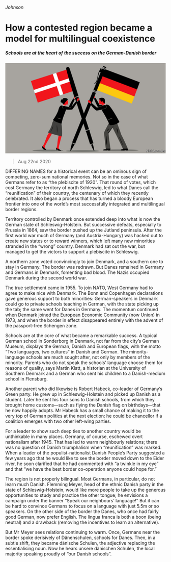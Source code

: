 ###### Johnson

# How a contested region became a model for multilingual coexistence 

##### Schools are at the heart of the success on the German-Danish border 

![image](images/20200822_BKD001_0.jpg) 

> Aug 22nd 2020 

DIFFERING NAMES for a historical event can be an ominous sign of competing, zero-sum national memories. Not so in the case of what Germans refer to as “the plebiscite of 1920”. That round of votes, which cost Germany the territory of north Schleswig, led to what Danes call the “reunification” of their country, the centenary of which they recently celebrated. It also began a process that has turned a bloody European frontier into one of the world’s most successfully integrated and multilingual border regions.

Territory controlled by Denmark once extended deep into what is now the German state of Schleswig-Holstein. But successive defeats, especially to Prussia in 1864, saw the border pushed up the Jutland peninsula. After the first world war much of Germany (and Austria-Hungary) was hacked out to create new states or to reward winners, which left many new minorities stranded in the “wrong” country. Denmark had sat out the war, but managed to get the victors to support a plebiscite in Schleswig.


A northern zone voted convincingly to join Denmark, and a southern one to stay in Germany. The border was redrawn. But Danes remained in Germany and Germans in Denmark, fomenting bad blood. The Nazis occupied Denmark during the second world war.

The true settlement came in 1955. To join NATO, West Germany had to agree to make nice with Denmark. The Bonn and Copenhagen declarations gave generous support to both minorities: German-speakers in Denmark could go to private schools teaching in German, with the state picking up the tab; the same went for Danes in Germany. The momentum continued when Denmark joined the European Economic Community (now Union) in 1973, and when the border in effect disappeared entirely with the advent of the passport-free Schengen zone.

Schools are at the core of what became a remarkable success. A typical German school in Sonderborg in Denmark, not far from the city’s German Museum, displays the German, Danish and European flags, with the motto “Two languages, two cultures” in Danish and German. The minority-language schools are much sought after, not only by members of the minority. Parents who do not speak the schools’ language choose them for reasons of quality, says Martin Klatt, a historian at the University of Southern Denmark and a German who sent his children to a Danish-medium school in Flensburg.

Another parent who did likewise is Robert Habeck, co-leader of Germany’s Green party. He grew up in Schleswig-Holstein and picked up Danish as a student. Later he sent his four sons to Danish schools, from which they brought home customs—such as flying the Danish flag on birthdays—that he now happily adopts. Mr Habeck has a small chance of making it to the very top of German politics at the next election: he could be chancellor if a coalition emerges with two other left-wing parties.

For a leader to show such deep ties to another country would be unthinkable in many places. Germany, of course, eschewed overt nationalism after 1945. That has led to warm neighbourly relations; there was no question of Danish triumphalism when “reunification” was marked. When a leader of the populist-nationalist Danish People’s Party suggested a few years ago that he would like to see the border moved down to the Eider river, he soon clarified that he had commented with “a twinkle in my eye” and that “we have the best border co-operation anyone could hope for.”

The region is not properly bilingual. Most Germans, in particular, do not learn much Danish. Flemming Meyer, head of the ethnic Danish party in the state of Schleswig-Holstein, would like more people to take up the generous opportunities to study and practice the other tongue; he envisions a campaign under the banner “Speak our neighbours’ language!” But it can be hard to convince Germans to focus on a language with just 5.5m or so speakers. On the other side of the border the Danes, who once had fairly good German, now prefer English. The lingua franca is both a boon (being neutral) and a drawback (removing the incentives to learn an alternative).

But Mr Meyer sees relations continuing to warm. Once, Germans near the border spoke derisively of Dänenschulen, schools for Danes. Then, in a subtle shift, they became dänische Schulen, the adjective replacing the essentialising noun. Now he hears unsere dänischen Schulen, the local majority speaking proudly of “our Danish schools”.

